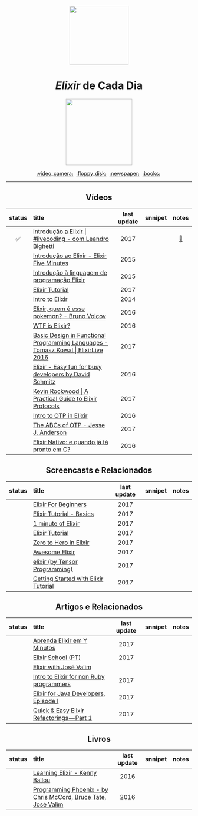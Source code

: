 <div align="center">
  <img src="https://techsquare.co/wp-content/uploads/2017/08/1481354.png" width="160">
  <h1><i>Elixir</i> de Cada Dia</h1>
  <img src="https://img.shields.io/badge/done-3%25%20(1%20of%2029)-6E4A7E.svg" width="180">
</div>

<p align="center">
  <a href="#vídeos">:video_camera:</a>&nbsp;
  <a href="#screencasts-e-relacionados">:floppy_disk:</a>&nbsp;
  <a href="#artigos-e-relacionados">:newspaper:</a>&nbsp;
  <a href="#livros">:books:</a>&nbsp;
</p>

---

<div align="center">

## Vídeos

status | title | last update | snnipet | notes
:-----:|:------|:-----------:|:-------:|:----:
:white_check_mark: | [Introdução a Elixir \| #livecoding - com Leandro Bighetti](https://www.youtube.com/watch?v=sReZI1izRZI) | 2017 | | [:memo:](./avulsos/introducao_a_elixir_livecoding_-_com_leandro_bighetti.exs)
|| [Introdução ao Elixir - Elixir Five Minutes](https://www.youtube.com/watch?v=hAv24yIdyjI) | 2015 | |
|| [Introdução à linguagem de programação Elixir](https://www.youtube.com/watch?v=7eYA8c8yABU) | 2015 | |
|| [Elixir Tutorial](https://www.youtube.com/watch?v=pBNOavRoNL0) | 2017 | |
|| [Intro to Elixir](https://www.youtube.com/watch?v=lly-1UYmnFI) | 2014 | |
|| [Elixir, quem é esse pokemon? - Bruno Volcov](https://www.youtube.com/watch?v=aA-XHI-EYcM) | 2016 | |
|| [WTF is Elixir?](https://www.youtube.com/watch?v=ZDwygVf_LJM) | 2016 | |
|| [Basic Design in Functional Programming Languages - Tomasz Kowal \| ElixirLive 2016](https://www.youtube.com/watch?v=arYOSYrjC8s) | 2017 | |
|| [Elixir - Easy fun for busy developers by David Schmitz](https://www.youtube.com/watch?v=naNN_gJas2A) | 2016 | |
|| [Kevin Rockwood \| A Practical Guide to Elixir Protocols](https://www.youtube.com/watch?v=sJvfCE6PFxY) | 2017 | |
|| [Intro to OTP in Elixir](https://www.youtube.com/watch?v=CJT8wPnmjTM) | 2016 | |
|| [The ABCs of OTP - Jesse J. Anderson](https://www.youtube.com/watch?v=4SCwubzqsVU) | 2017 | |
|| [Elixir Nativo: e quando já tá pronto em C?](https://www.youtube.com/watch?v=ZrBhuP6OrFI) | 2016 | |


## Screencasts e Relacionados

status | title | last update | snnipet | notes
:-----:|:------|:-----------:|:-------:|:----:
|| [Elixir For Beginners](https://www.youtube.com/playlist?list=PLei96ZX_m9sW6hZ1SvCE2dP01jbIxWlM0) | 2017 | |
|| [Elixir Tutorial - Basics](https://www.youtube.com/playlist?list=PLDbt-8dyNTUUQZcX5oVP1c9dABuS8ZsMp) | 2017 | |
|| [1 minute of Elixir](https://www.youtube.com/playlist?list=PLaY7qWIrmqtE0jLlSySWWeG3rqcPLZXXr) | 2017 | |
|| [Elixir Tutorial](https://www.youtube.com/playlist?list=PLDbt-8dyNTUWRUv0Cutoj2avYUd_lqdqn) | 2017 | |
|| [Zero to Hero in Elixir](https://www.youtube.com/playlist?list=PLaY7qWIrmqtFoZLvOvYRZG5hl367UybRp) | 2017 | |
|| [Awesome Elixir](https://www.youtube.com/playlist?list=PLaY7qWIrmqtHfAfucvVAGxGYuTKT_8OZc) | 2017 | |
|| [elixir (by Tensor Programming)](https://www.youtube.com/playlist?list=PLJbE2Yu2zumAgKjSPyFtvYjP5LqgzafQq) | 2017 | |
|| [Getting Started with Elixir Tutorial](https://www.youtube.com/playlist?list=PLTgRMOcmRb3Nd4IJDrGWaUhCjeuWLVcdI) | 2017 | |


## Artigos e Relacionados

status | title | last update | snnipet | notes
:-----:|:------|:-----------:|:-------:|:----:
|| [Aprenda Elixir em Y Minutos](https://learnxinyminutes.com/docs/pt-br/elixir-pt) | 2017 | |
|| [Elixir School (PT)](https://elixirschool.com/pt) | 2017 | |
|| [Elixir with José Valim](http://howistart.org/posts/elixir/1/) |  | |
|| [Intro to Elixir for non Ruby programmers](https://ryanwinchester.ca/posts/intro-to-elixir-for-non-ruby-programmers) | 2017 | |
|| [Elixir for Java Developers, Episode I](https://medium.com/skyhub-labs/elixir-for-java-developers-episode-i-66b65c862652) | 2017 | |
|| [Quick & Easy Elixir Refactorings — Part 1](https://medium.com/@efexen/quick-easy-elixir-refactorings-part-1-17376e9c455a) | 2017 | |


## Livros

status | title | last update | snnipet | notes
:-----:|:------|:-----------:|:-------:|:----:
|| [Learning Elixir - Kenny Ballou](https://www.packtpub.com/application-development/learning-elixir) | 2016 | |
|| [Programming Phoenix - by Chris McCord, Bruce Tate, José Valim](https://pragprog.com/book/phoenix/programming-phoenix) | 2016 | |


</div>
